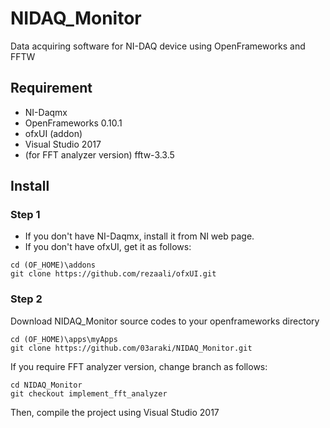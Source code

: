 # NIDAQ_Monitor
Data acquiring software for NI-DAQ device using OpenFrameworks and FFTW


## Requirement

- NI-Daqmx
- OpenFrameworks 0.10.1
- ofxUI (addon)
- Visual Studio 2017
- (for FFT analyzer version) fftw-3.3.5


## Install

### Step 1
- If you don't have NI-Daqmx, install it from NI web page.
- If you don't have ofxUI, get it as follows:
```
cd (OF_HOME)\addons
git clone https://github.com/rezaali/ofxUI.git
```

### Step 2
Download NIDAQ_Monitor source codes to your openframeworks directory
```
cd (OF_HOME)\apps\myApps
git clone https://github.com/03araki/NIDAQ_Monitor.git
```

If you require FFT analyzer version, change branch as follows:
```
cd NIDAQ_Monitor
git checkout implement_fft_analyzer
```

Then, compile the project using Visual Studio 2017
